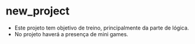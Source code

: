 # new_project

- Este projeto tem objetivo de treino, principalmente da parte de lógica.
- No projeto haverá a presença de mini games. 

